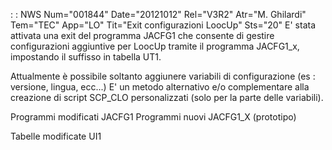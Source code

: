 :  : NWS Num="001844" Date="20121012" Rel="V3R2" Atr="M. Ghilardi" Tem="TEC" App="LO" Tit="Exit configurazioni LoocUp" Sts="20"
E' stata attivata una exit del programma JACFG1 che consente di gestire configurazioni aggiuntive per LoocUp tramite il programma JACFG1_x, impostando il suffisso in tabella UT1.

Attualmente è possibile soltanto aggiunere variabili di configurazione (es : versione, lingua, ecc...)
E' un metodo alternativo e/o complementare alla creazione di script SCP_CLO personalizzati (solo per la parte delle variabili).

Programmi modificati
JACFG1
Programmi nuovi
JACFG1_X (prototipo)

Tabelle modificate
UI1
